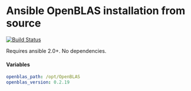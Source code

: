 # Ansible OpenBLAS installation from source

[![Build Status](https://travis-ci.org/pavlov99/ansible-openblas.svg?branch=master)](https://travis-ci.org/pavlov99/ansible-openblas)

Requires ansible 2.0+. No dependencies.

#### Variables

```yaml
openblas_path: /opt/OpenBLAS
openblas_version: 0.2.19
```

